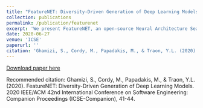 ```yaml
---
title: "FeatureNET: Diversity-Driven Generation of Deep Learning Models"
collection: publications
permalink: /publication/featurenet
excerpt: 'We present FeatureNET, an open-source Neural Architecture Search (NAS) tool 1 that generates diverse sets of Deep Learning (DL) models. FeatureNET relies on a meta-model of deep neural networks, consisting of generic configurable entities. Then, it uses tools developed in the context of software product lines to generate diverse (maximize the differences between the generated) DL models. The models are translated to Keras and can be integrated into typical machine learning pipelines. FeatureNET allows researchers to generate seamlessly a large variety of models. Thereby, it helps choosing appropriate DL models and performing experiments with diverse models (mitigating potential threats to validity). As a NAS method, FeatureNET successfully generates models performing equally well with handcrafted models.'
date: 2020-06-27
venue: 'ICSE'
paperurl: ''
citation: 'Ghamizi, S., Cordy, M., Papadakis, M., & Traon, Y.L. (2020). FeatureNET: Diversity-Driven Generation of Deep Learning Models. 2020 IEEE/ACM 42nd International Conference on Software Engineering: Companion Proceedings (ICSE-Companion), 41-44.'
---
```

[Download paper here](https://www.semanticscholar.org/paper/FeatureNET%3A-Diversity-Driven-Generation-of-Deep-Ghamizi-Cordy/9bcf271c2d2e26ce16087d1bbee323f16352ffff)


Recommended citation: Ghamizi, S., Cordy, M., Papadakis, M., & Traon, Y.L. (2020). FeatureNET: Diversity-Driven Generation of Deep Learning Models. 2020 IEEE/ACM 42nd International Conference on Software Engineering: Companion Proceedings (ICSE-Companion), 41-44.
